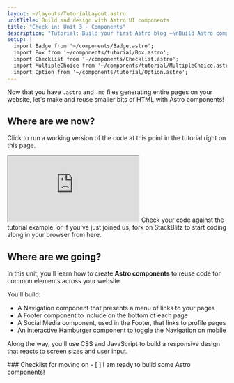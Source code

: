 ```yaml
---
layout: ~/layouts/TutorialLayout.astro
unitTitle: Build and design with Astro UI components
title: "Check in: Unit 3 - Components"
description: "Tutorial: Build your first Astro blog —\nBuild Astro components to reuse code for common elements across your website"
setup: |
  import Badge from '~/components/Badge.astro';
  import Box from '~/components/tutorial/Box.astro';
  import Checklist from '~/components/Checklist.astro';
  import MultipleChoice from '~/components/tutorial/MultipleChoice.astro';
  import Option from '~/components/tutorial/Option.astro';
---
```

Now that you have `.astro` and `.md` files generating entire pages on your website, let's make and reuse smaller bits of HTML with Astro components!

## Where are we now?

Click to run a working version of the code at this point in the tutorial right on this page.

 <iframe src="https://stackblitz.com/edit/astro-tutorial-2?ctl=1&embed=1&file=src/pages/index.astro"></iframe>
 Check your code against the tutorial example, or if you've just joined us, fork on StackBlitz to start coding along in your browser from here.

## Where are we going?

In this unit, you'll learn how to create **Astro components** to reuse code for common elements across your website. 

You'll build:
- A Navigation component that presents a menu of links to your pages 
- A Footer component to include on the bottom of each page
- A Social Media component, used in the Footer, that links to profile pages
- An interactive Hamburger component to toggle the Navigation on mobile

Along the way, you'll use CSS and JavaScript to build a responsive design that reacts to screen sizes and user input.

<Box icon="check-list">
### Checklist for moving on

<Checklist>
- [ ] I am ready to build some Astro components!
</Checklist>
</Box>
